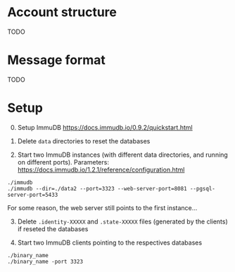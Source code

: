# Account structure
TODO

# Message format
TODO

# Setup

0. Setup ImmuDB https://docs.immudb.io/0.9.2/quickstart.html

1. Delete `data` directories to reset the databases

2. Start two ImmuDB instances (with different data directories, and running on different ports). Parameters: https://docs.immudb.io/1.2.1/reference/configuration.html
```
./immudb
./immudb --dir=./data2 --port=3323 --web-server-port=8081 --pgsql-server-port=5433
```
For some reason, the web server still points to the first instance...

3. Delete `.identity-XXXXX` and `.state-XXXXX` files (generated by the clients) if reseted the databases

4. Start two ImmuDB clients pointing to the respectives databases
```
./binary_name
./binary_name -port 3323
```
